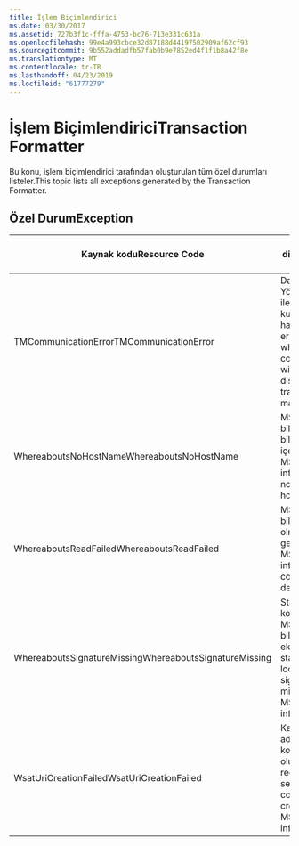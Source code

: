 ```yaml
---
title: İşlem Biçimlendirici
ms.date: 03/30/2017
ms.assetid: 727b3f1c-fffa-4753-bc76-713e331c631a
ms.openlocfilehash: 99e4a993cbce32d87188d44197502909af62cf93
ms.sourcegitcommit: 9b552addadfb57fab0b9e7852ed4f1f1b8a42f8e
ms.translationtype: MT
ms.contentlocale: tr-TR
ms.lasthandoff: 04/23/2019
ms.locfileid: "61777279"
---
```

# <a name="transaction-formatter"></a><span data-ttu-id="5bfaa-102">İşlem Biçimlendirici</span><span class="sxs-lookup"><span data-stu-id="5bfaa-102">Transaction Formatter</span></span>
<span data-ttu-id="5bfaa-103">Bu konu, işlem biçimlendirici tarafından oluşturulan tüm özel durumları listeler.</span><span class="sxs-lookup"><span data-stu-id="5bfaa-103">This topic lists all exceptions generated by the Transaction Formatter.</span></span>  
  
## <a name="exception"></a><span data-ttu-id="5bfaa-104">Özel Durum</span><span class="sxs-lookup"><span data-stu-id="5bfaa-104">Exception</span></span>  
  
|<span data-ttu-id="5bfaa-105">Kaynak kodu</span><span class="sxs-lookup"><span data-stu-id="5bfaa-105">Resource Code</span></span>|<span data-ttu-id="5bfaa-106">Kaynak dizesi</span><span class="sxs-lookup"><span data-stu-id="5bfaa-106">Resource String</span></span>|  
|-------------------|---------------------|  
|<span data-ttu-id="5bfaa-107">TMCommunicationError</span><span class="sxs-lookup"><span data-stu-id="5bfaa-107">TMCommunicationError</span></span>|<span data-ttu-id="5bfaa-108">Dağıtılmış İşlem Yöneticisi ile iletişim kurulurken bir hata oluştu.</span><span class="sxs-lookup"><span data-stu-id="5bfaa-108">An error occurred while communicating with the distributed transaction manager.</span></span>|  
|<span data-ttu-id="5bfaa-109">WhereaboutsNoHostName</span><span class="sxs-lookup"><span data-stu-id="5bfaa-109">WhereaboutsNoHostName</span></span>|<span data-ttu-id="5bfaa-110">MSDTC konum bilgilerini bir ana bilgisayar adını içermiyordu.</span><span class="sxs-lookup"><span data-stu-id="5bfaa-110">The MSDTC location information did not contain a host name.</span></span>|  
|<span data-ttu-id="5bfaa-111">WhereaboutsReadFailed</span><span class="sxs-lookup"><span data-stu-id="5bfaa-111">WhereaboutsReadFailed</span></span>|<span data-ttu-id="5bfaa-112">MSDTC konum bilgilerini seri olmayan hale getirilemedi.</span><span class="sxs-lookup"><span data-stu-id="5bfaa-112">The MSDTC location information could not be deserialized.</span></span>|  
|<span data-ttu-id="5bfaa-113">WhereaboutsSignatureMissing</span><span class="sxs-lookup"><span data-stu-id="5bfaa-113">WhereaboutsSignatureMissing</span></span>|<span data-ttu-id="5bfaa-114">Standart konumu imzası MSDTC konum bilgileri eksik.</span><span class="sxs-lookup"><span data-stu-id="5bfaa-114">The standard location signature was missing from the MSDTC location information.</span></span>|  
|<span data-ttu-id="5bfaa-115">WsatUriCreationFailed</span><span class="sxs-lookup"><span data-stu-id="5bfaa-115">WsatUriCreationFailed</span></span>|<span data-ttu-id="5bfaa-116">Kayıt Hizmeti adresi MSDTC konum bilgileri oluşturulamadı.</span><span class="sxs-lookup"><span data-stu-id="5bfaa-116">A registration service address could not be created from the MSDTC location information.</span></span>|
